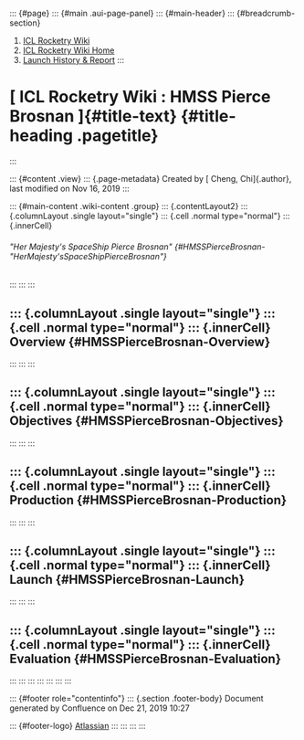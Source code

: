 ::: {#page}
::: {#main .aui-page-panel}
::: {#main-header}
::: {#breadcrumb-section}
1.  [ICL Rocketry Wiki](index.html)
2.  [ICL Rocketry Wiki Home](ICL-Rocketry-Wiki-Home_142270843.html)
3.  [Launch History & Report](142270857.html)
:::

[ ICL Rocketry Wiki : HMSS Pierce Brosnan ]{#title-text} {#title-heading .pagetitle}
========================================================
:::

::: {#content .view}
::: {.page-metadata}
Created by [ Cheng, Chi]{.author}, last modified on Nov 16, 2019
:::

::: {#main-content .wiki-content .group}
::: {.contentLayout2}
::: {.columnLayout .single layout="single"}
::: {.cell .normal type="normal"}
::: {.innerCell}
###### \"Her Majesty\'s SpaceShip Pierce Brosnan\" {#HMSSPierceBrosnan-\"HerMajesty'sSpaceShipPierceBrosnan\"}
:::
:::
:::

::: {.columnLayout .single layout="single"}
::: {.cell .normal type="normal"}
::: {.innerCell}
Overview {#HMSSPierceBrosnan-Overview}
--------
:::
:::
:::

::: {.columnLayout .single layout="single"}
::: {.cell .normal type="normal"}
::: {.innerCell}
Objectives {#HMSSPierceBrosnan-Objectives}
----------
:::
:::
:::

::: {.columnLayout .single layout="single"}
::: {.cell .normal type="normal"}
::: {.innerCell}
Production {#HMSSPierceBrosnan-Production}
----------
:::
:::
:::

::: {.columnLayout .single layout="single"}
::: {.cell .normal type="normal"}
::: {.innerCell}
Launch {#HMSSPierceBrosnan-Launch}
------
:::
:::
:::

::: {.columnLayout .single layout="single"}
::: {.cell .normal type="normal"}
::: {.innerCell}
Evaluation {#HMSSPierceBrosnan-Evaluation}
----------
:::
:::
:::
:::
:::
:::
:::

::: {#footer role="contentinfo"}
::: {.section .footer-body}
Document generated by Confluence on Dec 21, 2019 10:27

::: {#footer-logo}
[Atlassian](http://www.atlassian.com/)
:::
:::
:::
:::
